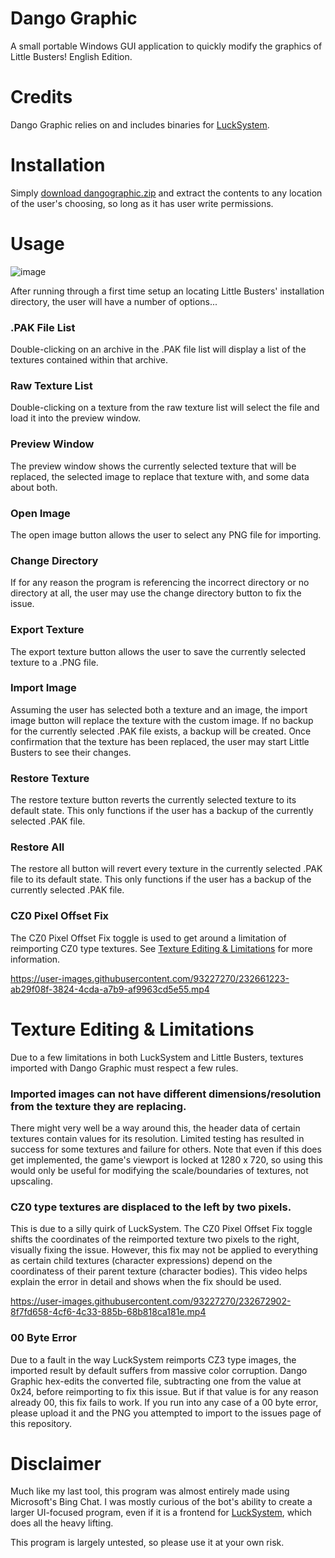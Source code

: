 # Dango Graphic
A small portable Windows GUI application to quickly modify the graphics of Little Busters! English Edition.

# Credits
Dango Graphic relies on and includes binaries for [LuckSystem](https://github.com/wetor/LuckSystem).

# Installation
Simply [download dangographic.zip](https://github.com/niikokomo/dangographic/releases/tag/dango) and extract the contents to any location of the user's choosing, so long as it has user write permissions.

# Usage

![image](https://user-images.githubusercontent.com/93227270/232514754-6f000919-230f-4252-a577-0f47c52662cf.png)

After running through a first time setup an locating Little Busters' installation directory, the user will have a number of options...

### .PAK File List
Double-clicking on an archive in the .PAK file list will display a list of the textures contained within that archive.

### Raw Texture List

Double-clicking on a texture from the raw texture list will select the file and load it into the preview window.

### Preview Window

The preview window shows the currently selected texture that will be replaced, the selected image to replace that texture with, and some data about both.

### Open Image

The open image button allows the user to select any PNG file for importing.

### Change Directory

If for any reason the program is referencing the incorrect directory or no directory at all, the user may use the change directory button to fix the issue.

### Export Texture

The export texture button allows the user to save the currently selected texture to a .PNG file.

### Import Image

Assuming the user has selected both a texture and an image, the import image button will replace the texture with the custom image. If no backup for the currently selected .PAK file exists, a backup will be created. Once confirmation that the texture has been replaced, the user may start Little Busters to see their changes.

### Restore Texture

The restore texture button reverts the currently selected texture to its default state. This only functions if the user has a backup of the currently selected .PAK file.

### Restore All

The restore all button will revert every texture in the currently selected .PAK file to its default state. This only functions if the user has a backup of the currently selected .PAK file.

### CZ0 Pixel Offset Fix

The CZ0 Pixel Offset Fix toggle is used to get around a limitation of reimporting CZ0 type textures. See [Texture Editing & Limitations]() for more information.

https://user-images.githubusercontent.com/93227270/232661223-ab29f08f-3824-4cda-a7b9-af9963cd5e55.mp4

# Texture Editing & Limitations

Due to a few limitations in both LuckSystem and Little Busters, textures imported with Dango Graphic must respect a few rules. 

### Imported images can not have different dimensions/resolution from the texture they are replacing.

There might very well be a way around this, the header data of certain textures contain values for its resolution. Limited testing has resulted in success for some textures and failure for others. Note that even if this does get implemented, the game's viewport is locked at 1280 x 720, so using this would only be useful for modifying the scale/boundaries of textures, not upscaling.

### CZ0 type textures are displaced to the left by two pixels.

This is due to a silly quirk of LuckSystem. The CZ0 Pixel Offset Fix toggle shifts the coordinates of the reimported texture two pixels to the right, visually fixing the issue. However, this fix may not be applied to everything as certain child textures (character expressions) depend on the coordinatess of their parent texture (character bodies). This video helps explain the error in detail and shows when the fix should be used.

https://user-images.githubusercontent.com/93227270/232672902-8f7fd658-4cf6-4c33-885b-68b818ca181e.mp4

### 00 Byte Error

Due to a fault in the way LuckSystem reimports CZ3 type images, the imported result by default suffers from massive color corruption. Dango Graphic hex-edits the converted file, subtracting one from the value at 0x24, before reimporting to fix this issue. But if that value is for any reason already 00, this fix fails to work. If you run into any case of a 00 byte error, please upload it and the PNG you attempted to import to the issues page of this repository.

# Disclaimer
Much like my last tool, this program was almost entirely made using Microsoft's Bing Chat. I was mostly curious of the bot's ability to create a larger UI-focused program, even if it is a frontend for [LuckSystem](https://github.com/wetor/LuckSystem), which does all the heavy lifting.

This program is largely untested, so please use it at your own risk.
